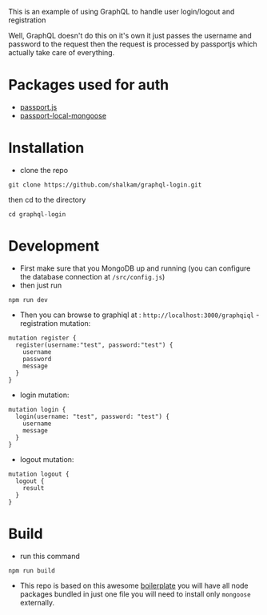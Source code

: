 This is an example of using GraphQL to handle user login/logout and registration

Well, GraphQL doesn't do this on it's own it just passes the username and password to the request then the request is processed by passportjs which actually take care of everything.

# Packages used for auth
- [passport.js](https://github.com/jaredhanson/passport)
- [passport-local-mongoose](https://github.com/saintedlama/passport-local-mongoose)

# Installation
- clone the repo
```
git clone https://github.com/shalkam/graphql-login.git
```
then cd to the directory
```
cd graphql-login
```

# Development
- First make sure that you MongoDB up and running (you can configure the database connection at `/src/config.js`)
- then just run
```
npm run dev
```
- Then you can browse to graphiql at : `http://localhost:3000/graphqiql`
-registration mutation:
```
mutation register {
  register(username:"test", password:"test") {
    username
    password
    message
  }
}
```
- login mutation:
```
mutation login {
  login(username: "test", password: "test") {
    username
    message
  }
}
```
- logout mutation:
```
mutation logout {
  logout {
    result
  }
}
```

# Build
- run this command
```
npm run build
```
- This repo is based on this awesome [boilerplate](https://github.com/jlongster/backend-with-webpack/) you will have all node packages bundled in just one file you will need to install only `mongoose` externally.
